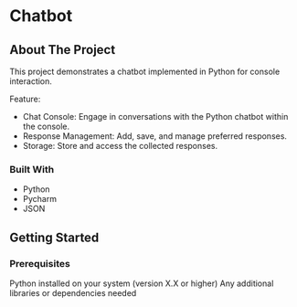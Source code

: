 # Chatbot

## About The Project

This project demonstrates a chatbot implemented in Python for console interaction.

Feature:
* Chat Console: Engage in conversations with the Python chatbot within the console.
* Response Management: Add, save, and manage preferred responses.
* Storage: Store and access the collected responses.

### Built With
* Python
* Pycharm
* JSON

## Getting Started

### Prerequisites

Python installed on your system (version X.X or higher)
Any additional libraries or dependencies needed
